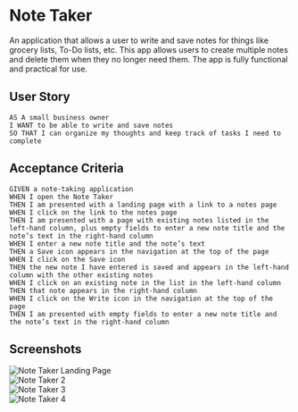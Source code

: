 # Note Taker

An application that allows a user to write and save notes for things like grocery lists, To-Do lists, etc.
This app allows users to create multiple notes and delete them when they no longer need them.
The app is fully functional and practical for use.


## User Story

```
AS A small business owner
I WANT to be able to write and save notes
SO THAT I can organize my thoughts and keep track of tasks I need to complete
```


## Acceptance Criteria

```
GIVEN a note-taking application
WHEN I open the Note Taker
THEN I am presented with a landing page with a link to a notes page
WHEN I click on the link to the notes page
THEN I am presented with a page with existing notes listed in the left-hand column, plus empty fields to enter a new note title and the note’s text in the right-hand column
WHEN I enter a new note title and the note’s text
THEN a Save icon appears in the navigation at the top of the page
WHEN I click on the Save icon
THEN the new note I have entered is saved and appears in the left-hand column with the other existing notes
WHEN I click on an existing note in the list in the left-hand column
THEN that note appears in the right-hand column
WHEN I click on the Write icon in the navigation at the top of the page
THEN I am presented with empty fields to enter a new note title and the note’s text in the right-hand column
```

## Screenshots

![Note Taker Landing Page](https://user-images.githubusercontent.com/123782105/236974773-e9c44b0c-a989-4246-95e5-3819bc3c52a2.png)
<br>
![Note Taker 2](https://user-images.githubusercontent.com/123782105/236974783-3ed99cec-70fd-42ce-a363-3f8d59a79018.png)
<br>
![Note Taker 3](https://user-images.githubusercontent.com/123782105/236974786-286108ac-6d98-4ce1-affc-558f7547554e.png)
<br>
![Note Taker 4](https://user-images.githubusercontent.com/123782105/236975092-726b98a5-a2e5-463c-b9fd-a12af026df5f.png)


